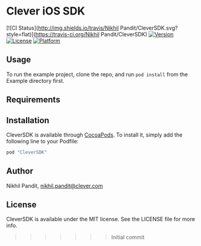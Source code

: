 # Clever iOS SDK 

[![CI Status](http://img.shields.io/travis/Nikhil Pandit/CleverSDK.svg?style=flat)](https://travis-ci.org/Nikhil Pandit/CleverSDK)
[![Version](https://img.shields.io/cocoapods/v/CleverSDK.svg?style=flat)](http://cocoapods.org/pods/CleverSDK)
[![License](https://img.shields.io/cocoapods/l/CleverSDK.svg?style=flat)](http://cocoapods.org/pods/CleverSDK)
[![Platform](https://img.shields.io/cocoapods/p/CleverSDK.svg?style=flat)](http://cocoapods.org/pods/CleverSDK)

## Usage

To run the example project, clone the repo, and run `pod install` from the Example directory first.

## Requirements

## Installation

CleverSDK is available through [CocoaPods](http://cocoapods.org). To install
it, simply add the following line to your Podfile:

```ruby
pod "CleverSDK"
```

## Author

Nikhil Pandit, nikhil.pandit@clever.com

## License

CleverSDK is available under the MIT license. See the LICENSE file for more info.
>>>>>>> Initial commit
